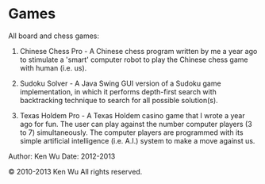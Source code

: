 Games
=====

All board and chess games: 

1) Chinese Chess Pro - A Chinese chess program written by me a year ago to stimulate a 'smart' computer robot to play the Chinese chess game with human (i.e. us).

2) Sudoku Solver - A Java Swing GUI version of a Sudoku game implementation, in which it performs depth-first search with backtracking technique to search for all possible solution(s).

3) Texas Holdem Pro - A Texas Holdem casino game that I wrote a year ago for fun. The user can play against the number computer players (3 to 7) simultaneously. The computer players are programmed with its simple artificial intelligence (i.e. A.I.) system to make a move against us.

Author: Ken Wu
Date: 2012-2013

© 2010-2013 Ken Wu All rights reserved.